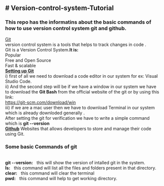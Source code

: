 <h2># Version-control-system-Tutorial</h2>
<h3>This repo has the informatins about the basic commands of how to use version control system git and github.</h3>
<u>Git</u>
<br>
version control system is a tools that helps to track changes in code .
<br>
Git is a Version Control System.<b>It is:</b>
<br>
Popular
<br>
Free and Open Source
<br>
Fast & scalable
<br>
<b><u>Setting up Git</u></b>
<br>
i) first of all we need to download a code editor in our system for ex: Visual Studio Code.
<br>
ii) And the second step will be if we have a window in our system we have to download the <b>Git Bash</b> from the official website of the git or by using this link:
<br><u>https://git-scm.com/download/win</u>
<br>
iii) if we are a mac user then we have to download Terminal in our system which is already downloded generally .
<br>
After setting the git for verification we have to write a simple command which is <b>git --version</b>
<br>
<b><u>Github</u></b>
Websites that allows developers to store and manage their code using Git.
<br>

<h3>Some basic Commands of git</h3>
<br>
<b>git --version:</b> &nbsp;   this will show the version of intalled git in the system.
<br>
<b>ls:</b> &nbsp;   this command will list all the files and folders present in that directory.
<br>
<b>clear:</b> &nbsp;   this command will clear the terminal
<br>
<b>pwd:</b> &nbsp;  this command will help to get working directory.




